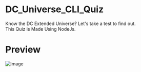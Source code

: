 # DC_Universe_CLI_Quiz
Know the DC Extended Universe? Let's take a test to find out. <br/>
This Quiz is Made Using NodeJs.

# Preview
![image](https://user-images.githubusercontent.com/101262175/190306386-770459e9-75eb-400d-bceb-db7b3ba7a379.png)


